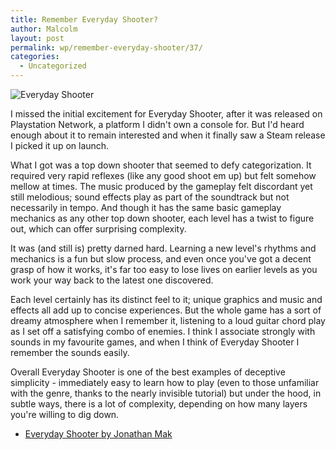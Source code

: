 ```yaml
---
title: Remember Everyday Shooter?
author: Malcolm
layout: post
permalink: wp/remember-everyday-shooter/37/
categories:
  - Uncategorized
---
```

![Everyday Shooter](everyday.png)

I missed the initial excitement for Everyday Shooter, after it was released on Playstation Network, a platform I didn't own a console for. But I'd heard enough about it to remain interested and when it finally saw a Steam release I picked it up on launch.

What I got was a top down shooter that seemed to defy categorization. It required very rapid reflexes (like any good shoot em up) but felt somehow mellow at times. The music produced by the gameplay felt discordant yet still melodious; sound effects play as part of the soundtrack but not necessarily in tempo. And though it has the same basic gameplay mechanics as any other top down shooter, each level has a twist to figure out, which can offer surprising complexity.

It was (and still is) pretty darned hard. Learning a new level's rhythms and mechanics is a fun but slow process, and even once you've got a decent grasp of how it works, it's far too easy to lose lives on earlier levels as you work your way back to the latest one discovered.

Each level certainly has its distinct feel to it; unique graphics and music and effects all add up to concise experiences. But the whole game has a sort of dreamy atmosphere when I remember it, listening to a loud guitar chord play as I set off a satisfying combo of enemies. I think I associate strongly with sounds in my favourite games, and when I think of Everyday Shooter I remember the sounds easily.

Overall Everyday Shooter is one of the best examples of deceptive simplicity - immediately easy to learn how to play (even to those unfamiliar with the genre, thanks to the nearly invisible tutorial) but under the hood, in subtle ways, there is a lot of complexity, depending on how many layers you're willing to dig down.

 * [Everyday Shooter by Jonathan Mak](http://www.everydayshooter.com/)